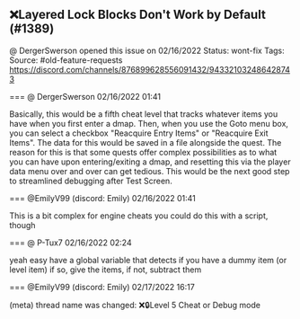 ## ❌Layered Lock Blocks Don't Work by Default (#1389)
@ DergerSwerson opened this issue on 02/16/2022
Status: wont-fix
Tags: 
Source: #old-feature-requests https://discord.com/channels/876899628556091432/943321032486428743


=== @ DergerSwerson 02/16/2022 01:41

Basically, this would be a fifth cheat level that tracks whatever items you have when you first enter a dmap. Then, when you use the Goto menu box, you can select a checkbox "Reacquire Entry Items" or "Reacquire Exit Items". The data for this would be saved in a file alongside the quest. The reason for this is that some quests offer complex possibilities as to what you can have upon entering/exiting a dmap, and resetting this via the player data menu over and over can get tedious. This would be the next good step to streamlined debugging after Test Screen.

=== @EmilyV99 (discord: Emily) 02/16/2022 01:41

This is a bit complex for engine cheats
you could do this with a script, though

=== @ P-Tux7 02/16/2022 02:24

yeah easy
have a global variable that detects if you have a dummy item (or level item)
if so, give the items, if not, subtract them

=== @EmilyV99 (discord: Emily) 02/17/2022 16:17

(meta) thread name was changed: ❌🔒Level 5 Cheat or Debug mode
